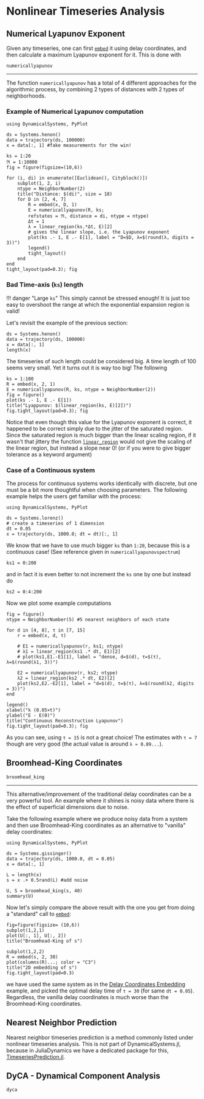 # Nonlinear Timeseries Analysis

## Numerical Lyapunov Exponent
Given any timeseries, one can first [`embed`](@ref) it using
delay coordinates, and then calculate a maximum
Lyapunov exponent for it. This is done
with
```@docs
numericallyapunov
```
---
The function `numericallyapunov` has a total of 4 different approaches for the algorithmic process, by
combining 2 types of distances with 2 types of neighborhoods.

### Example of Numerical Lyapunov computation
```@example MAIN
using DynamicalSystems, PyPlot

ds = Systems.henon()
data = trajectory(ds, 100000)
x = data[:, 1] #fake measurements for the win!

ks = 1:20
ℜ = 1:10000
fig = figure(figsize=(10,6))

for (i, di) in enumerate([Euclidean(), Cityblock()])
    subplot(1, 2, i)
    ntype = NeighborNumber(2)
    title("Distance: $(di)", size = 18)
    for D in [2, 4, 7]
        R = embed(x, D, 1)
        E = numericallyapunov(R, ks;
        refstates = ℜ, distance = di, ntype = ntype)
        Δt = 1
        λ = linear_region(ks.*Δt, E)[2]
        # gives the linear slope, i.e. the Lyapunov exponent
        plot(ks .- 1, E .- E[1], label = "D=$D, λ=$(round(λ, digits = 3))")
        legend()
        tight_layout()
    end
end
tight_layout(pad=0.3); fig
```

### Bad Time-axis (`ks`) length

!!! danger "Large `ks`"
    This simply cannot be stressed enough! It is just too easy to overshoot
    the range at which the exponential expansion region is valid!

Let's revisit the example of the previous section:
```@example MAIN
ds = Systems.henon()
data = trajectory(ds, 100000)
x = data[:, 1]
length(x)
```
The timeseries of such length could be considered big. A time length of 100 seems
very small. Yet it turns out it is way too big! The following
```@example MAIN
ks = 1:100
R = embed(x, 2, 1)
E = numericallyapunov(R, ks, ntype = NeighborNumber(2))
fig = figure()
plot(ks .- 1, E .- E[1])
title("Lyappunov: $(linear_region(ks, E)[2])")
fig.tight_layout(pad=0.3); fig
```

Notice that even though this value
for the Lyapunov exponent is correct, it happened to be correct simply due to the
jitter of the saturated region. Since the saturated region is much bigger
than the linear scaling region, if it wasn't that jittery the function
[`linear_region`](@ref) would not give the scaling of the linear region, but instead
a slope near 0! (or if you were to give bigger tolerance as a keyword argument)

### Case of a Continuous system
The process for continuous systems works identically with discrete, but one must be
a bit more thoughtful when choosing parameters. The following example helps the users get familiar with the process:
```@example MAIN
using DynamicalSystems, PyPlot

ds = Systems.lorenz()
# create a timeseries of 1 dimension
dt = 0.05
x = trajectory(ds, 1000.0; dt = dt)[:, 1]
```

We know that we have to use much bigger `ks` than `1:20`, because this is a continuous case! (See reference given in `numericallyapunovspectrum`)
```@example MAIN
ks1 = 0:200
```
and in fact it is even better to not increment the `ks` one by one but instead do
```@example MAIN
ks2 = 0:4:200
```
Now we plot some example computations
```@example MAIN
fig = figure()
ntype = NeighborNumber(5) #5 nearest neighbors of each state

for d in [4, 8], τ in [7, 15]
    r = embed(x, d, τ)

    # E1 = numericallyapunov(r, ks1; ntype)
    # λ1 = linear_region(ks1 .* dt, E1)[2]
    # plot(ks1,E1.-E1[1], label = "dense, d=$(d), τ=$(τ), λ=$(round(λ1, 3))")

    E2 = numericallyapunov(r, ks2; ntype)
    λ2 = linear_region(ks2 .* dt, E2)[2]
    plot(ks2,E2.-E2[1], label = "d=$(d), τ=$(τ), λ=$(round(λ2, digits = 3))")
end

legend()
xlabel("k (0.05×t)")
ylabel("E - E(0)")
title("Continuous Reconstruction Lyapunov")
fig.tight_layout(pad=0.3); fig
```

As you can see, using `τ = 15` is not a great choice! The estimates with
`τ = 7` though are very good (the actual value is around `λ ≈ 0.89...`).

## Broomhead-King Coordinates
```@docs
broomhead_king
```
---
This alternative/improvement of the traditional delay coordinates can be a very
powerful tool. An example where it shines is noisy data where there is the effect
of superficial dimensions due to noise.

Take the following example where we produce noisy data from a system and then use
Broomhead-King coordinates as an alternative to "vanilla" delay coordinates:

```@example MAIN
using DynamicalSystems, PyPlot

ds = Systems.gissinger()
data = trajectory(ds, 1000.0, dt = 0.05)
x = data[:, 1]

L = length(x)
s = x .+ 0.5rand(L) #add noise

U, S = broomhead_king(s, 40)
summary(U)
```

Now let's simply compare the above result with the one you get from doing a "standard" call to [`embed`](@ref):
```@example MAIN
fig=figure(figsize= (10,6))
subplot(1,2,1)
plot(U[:, 1], U[:, 2])
title("Broomhead-King of s")

subplot(1,2,2)
R = embed(s, 2, 30)
plot(columns(R)...; color = "C3")
title("2D embedding of s")
fig.tight_layout(pad=0.3)
```

we have used the same system as in the [Delay Coordinates Embedding](@ref) example, and picked the optimal
delay time of `τ = 30` (for same `dt = 0.05`). Regardless, the vanilla delay coordinates is much worse than the Broomhead-King coordinates.

## Nearest Neighbor Prediction
Nearest neighbor timeseries prediction is a method commonly listed under nonlinear timeseries analysis.
This is not part of DynamicalSystems.jl, because in JuliaDynamics we have a dedicated package for this, [TimeseriesPrediction.jl](https://juliadynamics.github.io/TimeseriesPrediction.jl/dev/).

## DyCA - Dynamical Component Analysis
```@docs
dyca
```
